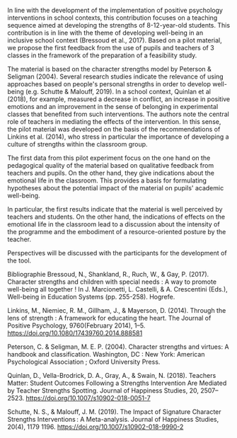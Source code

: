 In line with the development of the implementation of positive psychology interventions in school contexts, this contribution focuses on a teaching sequence aimed at developing the strengths of 8-12-year-old students. This contribution is in line with the theme of developing well-being in an inclusive school context (Bressoud et al., 2017). Based on a pilot material, we propose the first feedback from the use of pupils and teachers of 3 classes in the framework of the preparation of a feasibility study.

The material is based on the character strengths model by Peterson & Seligman (2004). Several research studies indicate the relevance of using approaches based on people's personal strengths in order to develop well-being (e.g. Schutte & Malouff, 2019). In a school context, Quinlan et al (2018), for example, measured a decrease in conflict, an increase in positive emotions and an improvement in the sense of belonging in experimental classes that benefited from such interventions. The authors note the central role of teachers in mediating the effects of the intervention. In this sense, the pilot material was developed on the basis of the recommendations of Linkins et al. (2014), who stress in particular the importance of developing a culture of strengths within the classroom group.

The first data from this pilot experiment focus on the one hand on the pedagogical quality of the material based on qualitative feedback from teachers and pupils. On the other hand, they give indications about the emotional life in the classroom. This provides a basis for formulating hypotheses about the potential impact of the material on pupils' academic well-being.

In particular, the first results indicate that the material is well perceived by teachers and students. On the other hand, the indications of effects on the emotional life in the classroom lead to a discussion about the intensity of the programme and the embodiment of a resource-oriented posture by the teacher.

Perspectives will be discussed with the participants for the development of the tool.

Bibliographie
Bressoud, N., Shankland, R., Ruch, W., & Gay, P. (2017). Character strengths and children with special needs : A way to promote well-being all together ! In J. Marcionetti, L. Castelli, & A. Crescentini (Eds.), Well-being in Education Systems (pp. 255-258). Hogrefe.

Linkins, M., Niemiec, R. M., Gillham, J., & Mayerson, D. (2014). Through the lens of strength : A framework for educating the heart. The Journal of Positive Psychology, 9760(February 2014), 1–5. https://doi.org/10.1080/17439760.2014.888581

Peterson, C. & Seligman, M. E. P. (2004). Character strengths and virtues: A handbook and classification. Washington, DC : New York: American Psychological Association ; Oxford University Press.

Quinlan, D., Vella-Brodrick, D. A., Gray, A., & Swain, N. (2018). Teachers Matter: Student Outcomes Following a Strengths Intervention Are Mediated by Teacher Strengths Spotting. Journal of Happiness Studies, 20, 2507–2523. https://doi.org/10.1007/s10902-018-0051-7

Schutte, N. S., & Malouff, J. M. (2019). The Impact of Signature Character Strengths Interventions : A Meta-analysis. Journal of Happiness Studies, 20(4), 1179 1196. https://doi.org/10.1007/s10902-018-9990-2